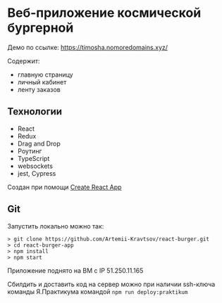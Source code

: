 # Веб-приложение космической бургерной
Демо по ссылке: https://timosha.nomoredomains.xyz/

Содержит: 
- главную страницу
- личный кабинет
- ленту заказов


## Технологии
- React
- Redux
- Drag and Drop
- Роутинг
- TypeScript
- websockets
- jest, Cypress

Создан при помощи [Create React App](https://github.com/facebook/create-react-app)


## Git
Запустить локально можно так:
```
> git clone https://github.com/Artemii-Kravtsov/react-burger.git
> cd react-burger-app
> npm install
> npm start
```
Приложение поднято на ВМ c IP 51.250.11.165

Сбилдить и доставить код на сервер можно при наличии ssh-ключа команды Я.Практикума командой `npm run deploy:praktikum`